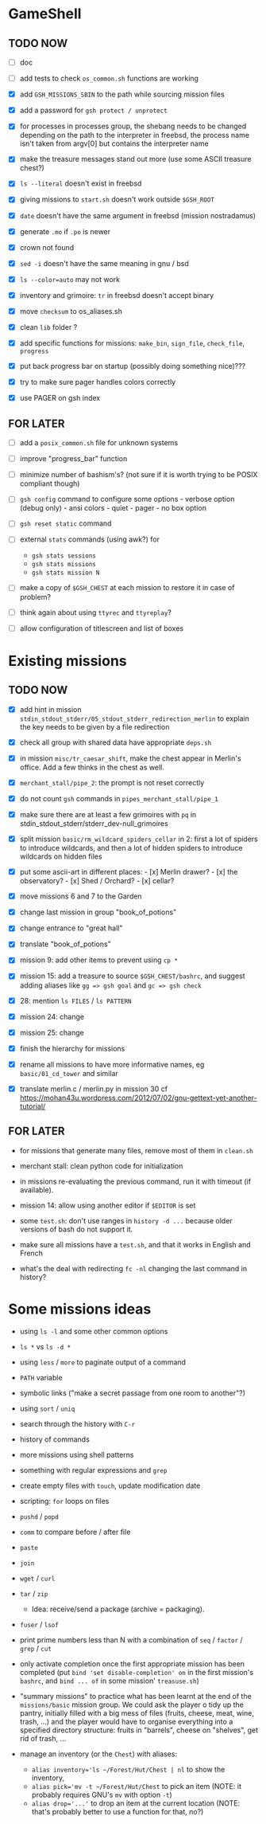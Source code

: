 GameShell
=========

TODO NOW
--------

  - [ ] doc
  - [ ] add tests to check `os_common.sh` functions are working

  - [x] add `GSH_MISSIONS_SBIN` to the path while sourcing mission files
  - [x] add a password for `gsh protect / unprotect`
  - [x] for processes in processes group, the shebang needs to be changed
        depending on the path to the interpreter
        in freebsd, the process name isn't taken from argv[0] but contains the
        interpreter name
  - [x] make the treasure messages stand out more (use some ASCII treasure
    chest?)
  - [x] `ls --literal` doesn't exist in freebsd
  - [x] giving missions to `start.sh` doesn't work outside `$GSH_ROOT`
  - [x] `date` doesn't have the same argument in freebsd (mission nostradamus)
  - [x] generate `.mo` if `.po` is newer
  - [x] crown not found
  - [x] `sed -i` doesn't have the same meaning in gnu / bsd
  - [x] `ls --color=auto` may not work
  - [x] inventory and grimoire: `tr` in freebsd doesn't accept binary
  - [x] move `checksum` to os_aliases.sh
  - [x] clean `lib` folder ?
  - [x] add specific functions for missions: `make_bin`, `sign_file`,
    `check_file`, `progress`
  - [x] put back progress bar on startup (possibly doing something nice)???
  - [x] try to make sure pager handles colors correctly
  - [x] use PAGER on gsh index


FOR LATER
---------

  - [ ] add a `posix_common.sh` file for unknown systems

  - [ ] improve "progress_bar" function

  - [ ] minimize number of bashism's? (not sure if it is worth trying to be
        POSIX compliant though)

  - [ ] `gsh config` command to configure some options
         - verbose option (debug only)
         - ansi colors
         - quiet
         - pager
         - no box option

  - [ ] `gsh reset static` command

  - [ ] external `stats` commands (using awk?) for
       - `gsh stats sessions`
       - `gsh stats missions`
       - `gsh stats mission N`

  - [ ] make a copy of `$GSH_CHEST` at each mission to restore it in case of
        problem?

  - [ ] think again about using `ttyrec` and `ttyreplay`?

  - [ ] allow configuration of titlescreen and list of boxes


Existing missions
=================

TODO NOW
--------

  - [x] add hint in mission
        `stdin_stdout_stderr/05_stdout_stderr_redirection_merlin` to explain
        the key needs to be given by a file redirection
  - [x] check all group with shared data have appropriate `deps.sh`
  - [x] in mission `misc/tr_caesar_shift`, make the chest appear in Merlin's
        office. Add a few thinks in the chest as well.
  - [x] `merchant_stall/pipe_2`: the prompt is not reset correctly
  - [x] do not count `gsh` commands in `pipes_merchant_stall/pipe_1`
  - [x] make sure there are at least a few grimoires with `pq` in stdin_stdout_stderr/stderr_dev-null_grimoires
  - [x] split mission `basic/rm_wildcard_spiders_cellar` in 2: first a lot of
    spiders to introduce wildcards, and then a lot of hidden spiders to
    introduce wildcards on hidden files
  - [x] put some ascii-art in different places:
          - [x] Merlin drawer?
          - [x] the observatory?
          - [x] Shed / Orchard?
          - [x] cellar?
  - [x] move missions 6 and 7 to the Garden
  - [x] change last mission in group "book_of_potions"
  - [x] change entrance to "great hall"
  - [x] translate "book_of_potions"
  - [x] mission 9: add other items to prevent using `cp *`
  - [x] mission 15: add a treasure to source `$GSH_CHEST/bashrc`, and suggest
        adding aliases like `gg => gsh goal` and `gc => gsh check`
  - [x] 28: mention `ls FILES` / `ls PATTERN`
  - [x] mission 24: change
  - [x] mission 25: change
  - [x] finish the hierarchy for missions
  - [x] rename all missions to have more informative names, eg
        `basic/01_cd_tower` and similar
  - [x] translate merlin.c / merlin.py in mission 30 cf
        https://mohan43u.wordpress.com/2012/07/02/gnu-gettext-yet-another-tutorial/


FOR LATER
---------

  - for missions that generate many files, remove most of them in `clean.sh`

  - merchant stall: clean python code for initialization

  - in missions re-evaluating the previous command, run it with timeout (if available).

  - mission 14: allow using another editor if `$EDITOR` is set

  - some `test.sh`: don't use ranges in `history -d ...` because older
    versions of bash do not support it.

  - make sure all missions have a `test.sh`, and that it works in English and
    French

  - what's the deal with redirecting `fc -nl` changing the last command in
    history?


Some missions ideas
===================


  - using `ls -l` and some other common options

  - `ls *`   vs  `ls -d *`

  - using `less` / `more` to paginate output of a command

  - `PATH` variable

  - symbolic links ("make a secret passage from one room to another"?)

  - using `sort` / `uniq`

  - search through the history with `C-r`

  - history of commands

  - more missions using shell patterns

  - something with regular expressions and `grep`

  - create empty files with `touch`, update modification date

  - scripting: `for` loops on files

  - `pushd` / `popd`

  - `comm` to compare before / after file

  - `paste`

  - `join`

  - `wget` / `curl`

  - `tar` / `zip`
    - Idea: receive/send a package (archive = packaging).

  - `fuser` / `lsof`

  - print prime numbers less than N with a combination of `seq` / `factor` /
    `grep` / `cut`

  - only activate completion once the first appropriate mission has been
    completed
    (put `bind 'set disable-completion' on` in the first mission's `bashrc`,
    and `bind ... of` in some mission' `treasuse.sh`)

  - "summary missions" to practice what has been learnt at the end of the
    `missions/basic` mission group. We could ask the player o tidy up the
    pantry, initially filled with a big mess of files (fruits, cheese, meat,
    wine, trash, ...) and the player would have to organise everything into
    a specified directory structure: fruits in "barrels", cheese on "shelves",
    get rid of trash, ...

  - manage an inventory (or the `Chest`) with aliases:
    - `alias inventory='ls ~/Forest/Hut/Chest | nl` to show the inventory,
    - `alias pick='mv -t ~/Forest/Hut/Chest` to pick an item (NOTE: it
      probably requires GNU's `mv` with option `-t`)
    - `alias drop='...'` to drop an item at the current location (NOTE: that's
      probably better to use a function for that, no?)
